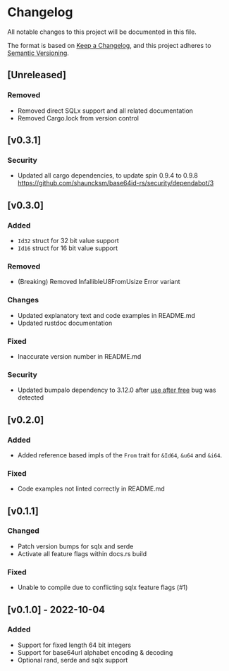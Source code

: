 # Changelog
All notable changes to this project will be documented in this file.

The format is based on [Keep a Changelog](https://keepachangelog.com/en/1.0.0/),
and this project adheres to [Semantic Versioning](https://semver.org/spec/v2.0.0.html).

## [Unreleased]
### Removed
- Removed direct SQLx support and all related documentation
- Removed Cargo.lock from version control

## [v0.3.1]
### Security
- Updated all cargo dependencies, to update spin 0.9.4 to 0.9.8 https://github.com/shauncksm/base64id-rs/security/dependabot/3

## [v0.3.0]
### Added
- `Id32` struct for 32 bit value support
- `Id16` struct for 16 bit value support

### Removed
- (Breaking) Removed InfallibleU8FromUsize Error variant

### Changes
- Updated explanatory text and code examples in README.md
- Updated rustdoc documentation

### Fixed
- Inaccurate version number in README.md

### Security
- Updated bumpalo dependency to 3.12.0 after [use after free](https://github.com/shauncksm/base64id-rs/security/dependabot/1) bug was detected

## [v0.2.0]
### Added
- Added reference based impls of the `From` trait for `&Id64`, `&u64` and `&i64`.

### Fixed
- Code examples not linted correctly in README.md

## [v0.1.1]
### Changed
- Patch version bumps for sqlx and serde
- Activate all feature flags within docs.rs build

### Fixed
- Unable to compile due to conflicting sqlx feature flags (#1)

## [v0.1.0] - 2022-10-04
### Added
- Support for fixed length 64 bit integers
- Support for base64url alphabet encoding & decoding
- Optional rand, serde and sqlx support